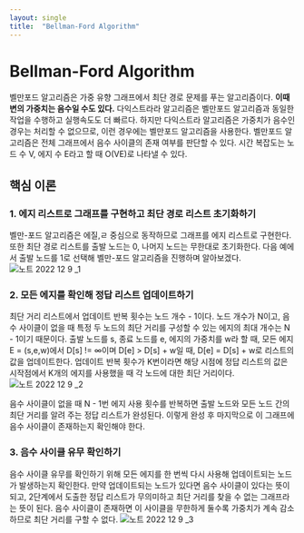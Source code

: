 ```yaml
---
layout: single
title:  "Bellman-Ford Algorithm"
---
```

# Bellman-Ford Algorithm
벨만포드 알고리즘은 가중 유향 그래프에서 최단 경로 문제를 푸는 알고리즘이다. **이때 변의 가중치는 음수일 수도 있다.** 다익스트라라 알고리즘은 벨만포드 알고리즘과 동일한 작업을 수행하고 실행속도도 더 빠르다. 하지만 다익스트라 알고리즘은 가중치가 음수인 경우는 처리할 수 없으므로, 이런 경우에는 벨만포드 알고리즘을 사용한다. 벨만포드 알고리즘은 전체 그래프에서 음수 사이클의 존재 여부를 판단할 수 있다. 시간 복잡도는 노드 수 V, 에지 수 E라고 할 때 O(VE)로 나타낼 수 있다.
## 핵심 이론
### 1. 에지 리스트로 그래프를 구현하고 최단 경로 리스트 초기화하기
벨만-포드 알고리즘은 에질,ㄹ 중심으로 동작하므로 그래프를 에지 리스트로 구현한다. 또한 최단 경로 리스트를 출발 노드는 0, 나머지 노드는 무한대로 초기화한다. 다음 예에서 출발 노드를 1로 선택해 벨만-포드 알고리즘을 진행하며 알아보겠다.
![노트 2022  12  9 _1](https://user-images.githubusercontent.com/113247511/206677498-54b0ed48-fca5-443f-9622-3226b9b1d0ae.png)

### 2. 모든 에지를 확인해 정답 리스트 업데이트하기
최단 거리 리스트에서 업데이트 반복 횟수는 노드 개수 - 1이다. 노드 개수가 N이고, 음수 사이클이 없을 때 특정 두 노드의 최단 거리를 구성할 수 있는 에지의 최대 개수는 N - 1이기 때문이다. 출발 노드를 s, 종료 노드를 e, 에지의 가중치를 w라 할 때, 모든 에지 E = (s,e,w)에서 D[s] != ∞이며 D[e] > D[s] + w일 때, D[e] = D[s] + w로 리스트의 값을 업데이트한다. 업데이트 반복 횟수가 K번이라면 해당 시점에 정답 리스트의 값은 시작점에서 K개의 에지를 사용했을 때 각 노드에 대한 최단 거리이다. 
![노트 2022  12  9 _2](https://user-images.githubusercontent.com/113247511/206677504-691f01e9-31b9-4305-bd82-3778daa72c60.png)

음수 사이클이 없을 때 N - 1번 에지 사용 횟수를 반복하면 출발 노드와 모든 노드 간의 최단 거리를 알려 주는 정답 리스트가 완성된다. 이렇게 완성 후 마지막으로 이 그래프에 음수 사이클이 존재하는지 확인해야 한다.
### 3. 음수 사이클 유무 확인하기
음수 사이클 유무를 확인하기 위해 모든 에지를 한 번씩 다시 사용해 업데이트되는 노드가 발생하는지 확인한다. 만약 업데이트되는 노드가 있다면 음수 사이클이 있다는 뜻이 되고, 2단계에서 도출한 정답 리스트가 무의미하고 최단 거리를 찾을 수 없는 그래프라는 뜻이 된다. 음수 사이클이 존재하면 이 사이클을 무한하게 둘수록 가중치가 계속 감소하므로 최단 거리를 구할 수 없다.
![노트 2022  12  9 _3](https://user-images.githubusercontent.com/113247511/206677508-5ca5516a-997f-4c28-84db-ff090eb1b9ba.png)
